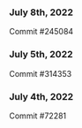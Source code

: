 ### July 8th, 2022

Commit #245084

### July 5th, 2022

Commit #314353


### July 4th, 2022

Commit #72281
